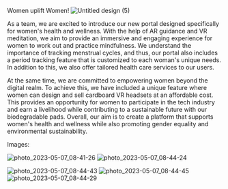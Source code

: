Women uplift Women!
![Untitled design (5)](https://user-images.githubusercontent.com/103508561/236650213-d04a7efa-62ce-48e2-96d7-8589cda71301.png)

As a team, we are excited to introduce our new portal designed specifically for women's health and wellness. With the help of AR guidance and VR meditation, we aim to provide an immersive and engaging experience for women to work out and practice mindfulness. We understand the importance of tracking menstrual cycles, and thus, our portal also includes a period tracking feature that is customized to each woman's unique needs. In addition to this, we also offer tailored health care services to our users.

At the same time, we are committed to empowering women beyond the digital realm. To achieve this, we have included a unique feature where women can design and sell cardboard VR headsets at an affordable cost. This provides an opportunity for women to participate in the tech industry and earn a livelihood while contributing to a sustainable future with our biodegradable pads. Overall, our aim is to create a platform that supports women's health and wellness while also promoting gender equality and environmental sustainability.
 
 
 Images:
 
![photo_2023-05-07_08-41-26](https://user-images.githubusercontent.com/103508561/236655621-3ff904b8-583b-4916-ab7d-b875d9cdef88.jpg)
![photo_2023-05-07_08-44-24](https://user-images.githubusercontent.com/103508561/236655741-98e79b95-4908-45cc-8d9d-43304c92909d.jpg)

![photo_2023-05-07_08-44-43](https://user-images.githubusercontent.com/103508561/236655743-3c89e87b-ad3c-4933-a449-39bf864c4a36.jpg)
![photo_2023-05-07_08-44-45](https://user-images.githubusercontent.com/103508561/236655745-22fd0149-36eb-410c-8cde-bd9519341934.jpg)
![photo_2023-05-07_08-44-29](https://user-images.githubusercontent.com/103508561/236655750-202d5d47-3738-4ab7-a0e4-b4b7a3a06cc9.jpg)


